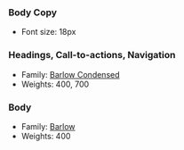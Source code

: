 ### Body Copy

-   Font size: 18px

### Headings, Call-to-actions, Navigation

-   Family: [Barlow Condensed](https://fonts.google.com/specimen/Barlow+Condensed)
-   Weights: 400, 700

### Body

-   Family: [Barlow](https://fonts.google.com/specimen/Barlow)
-   Weights: 400
